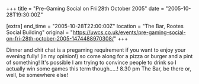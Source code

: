 +++
title = "Pre-Gaming Social on Fri 28th October 2005"
date = "2005-10-28T19:30:00Z"

[extra]
end_time = "2005-10-28T22:00:00Z"
location = "The Bar, Rootes Social Building"
original = "https://uwcs.co.uk/events/pre-gaming-social-on-fri-28th-october-2005-1474488970308/"
+++

Dinner and chit chat is a pregaming requirement if you want to enjoy your evening fully\! (in my opinion\!) so come along for a pizza or burger and a pint of something\! It's possible I am trying to convince people to drink so I actually win some games this term though.....\! 8.30 pm The Bar, be there or, well, be somewhere else\!

